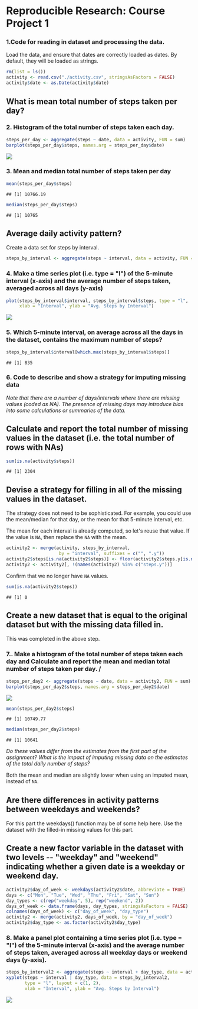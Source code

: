 # Reproducible Research: Course Project 1



### 1.Code for reading in dataset and processing the data. 

Load the data, and ensure that dates are correctly loaded as dates. By default, they will be loaded as strings.


```r
rm(list = ls())
activity <- read.csv("./activity.csv", stringsAsFactors = FALSE)
activity$date <- as.Date(activity$date)
```

## What is mean total number of steps taken per day?

### 2. Histogram of the total number of steps taken each day.


```r
steps_per_day <- aggregate(steps ~ date, data = activity, FUN = sum)
barplot(steps_per_day$steps, names.arg = steps_per_day$date)
```

![](https://github.com/Ansola/RepData_PeerAssessment1/blob/master/unnamed-chunk-2-1.png?raw=true)<!-- -->

### 3. Mean and median total number of steps taken per day


```r
mean(steps_per_day$steps)
```

```
## [1] 10766.19
```

```r
median(steps_per_day$steps)
```

```
## [1] 10765
```

## Average daily activity pattern?

Create a data set for steps by interval.


```r
steps_by_interval <- aggregate(steps ~ interval, data = activity, FUN = mean)
```

### 4. Make a time series plot (i.e. type = "l") of the 5-minute interval (x-axis) and the average number of steps taken, averaged across all days (y-axis)


```r
plot(steps_by_interval$interval, steps_by_interval$steps, type = "l", 
     xlab = "Interval", ylab = "Avg. Steps by Interval")
```

![](https://github.com/Ansola/RepData_PeerAssessment1/blob/master/unnamed-chunk-5-1.png?raw=true)<!-- -->

### 5. Which 5-minute interval, on average across all the days in the dataset, contains the maximum number of steps?


```r
steps_by_interval$interval[which.max(steps_by_interval$steps)]
```

```
## [1] 835
```

### 6. Code to describe and show a strategy for imputing missing data

*Note that there are a number of days/intervals where there are missing values (coded as NA). The presence of missing days may introduce bias into some calculations or summaries of the data.*

## Calculate and report the total number of missing values in the dataset (i.e. the total number of rows with NAs)


```r
sum(is.na(activity$steps))
```

```
## [1] 2304
```

## Devise a strategy for filling in all of the missing values in the dataset. 

The strategy does not need to be sophisticated. For example, you could use the mean/median for that day, or the mean for that 5-minute interval, etc.

The mean for each interval is already computed, so let's reuse that value. If the value is `NA`, then replace the `NA` with the mean.


```r
activity2 <- merge(activity, steps_by_interval, 
                    by = "interval", suffixes = c("", ".y"))
activity2$steps[is.na(activity2$steps)] <- floor(activity2$steps.y[is.na(activity2$steps)])
activity2 <- activity2[, !(names(activity2) %in% c("steps.y"))]
```

Confirm that we no longer have `NA` values.


```r
sum(is.na(activity2$steps))
```

```
## [1] 0
```

## Create a new dataset that is equal to the original dataset but with the missing data filled in.

This was completed in the above step.

### 7.. Make a histogram of the total number of steps taken each day and Calculate and report the mean and median total number of steps taken per day. /


```r
steps_per_day2 <- aggregate(steps ~ date, data = activity2, FUN = sum)
barplot(steps_per_day2$steps, names.arg = steps_per_day2$date)
```

![](https://github.com/Ansola/RepData_PeerAssessment1/blob/master/unnamed-chunk-10-1.png?raw=true)<!-- -->

```r
mean(steps_per_day2$steps)
```

```
## [1] 10749.77
```

```r
median(steps_per_day2$steps)
```

```
## [1] 10641
```

*Do these values differ from the estimates from the first part of the assignment? What is the impact of imputing missing data on the estimates of the total daily number of steps?*

Both the mean and median are slightly lower when using an imputed mean, instead of `NA`.

## Are there differences in activity patterns between weekdays and weekends?

For this part the weekdays() function may be of some help here. Use the dataset with the filled-in missing values for this part.

##  Create a new factor variable in the dataset with two levels -- "weekday" and "weekend" indicating whether a given date is a weekday or weekend day.


```r
activity2$day_of_week <- weekdays(activity2$date, abbreviate = TRUE)
days <- c("Mon", "Tue", "Wed", "Thu", "Fri", "Sat", "Sun")
day_types <- c(rep("weekday", 5), rep("weekend", 2))
days_of_week <- data.frame(days, day_types, stringsAsFactors = FALSE)
colnames(days_of_week) <- c("day_of_week", "day_type")
activity2 <- merge(activity2, days_of_week, by = "day_of_week")
activity2$day_type <- as.factor(activity2$day_type)
```

### 8. Make a panel plot containing a time series plot (i.e. type = "l") of the 5-minute interval (x-axis) and the average number of steps taken, averaged across all weekday days or weekend days (y-axis).


```r
steps_by_interval2 <- aggregate(steps ~ interval + day_type, data = activity2, mean)
xyplot(steps ~ interval | day_type, data = steps_by_interval2,
       type = "l", layout = c(1, 2),
       xlab = "Interval", ylab = "Avg. Steps by Interval")
```

![](https://github.com/Ansola/RepData_PeerAssessment1/blob/master/unnamed-chunk-12-1.png?raw=true)<!-- -->

